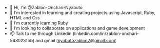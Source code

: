 - 👋 Hi, I’m @Zablon-Onchari-Nyabuto
- 👀 I’m interested in learning and creating projects using Javascript, Ruby, HTML and Css
- 🌱 I’m currently learning Ruby
- 💞️ I’m looking to collaborate on applications and game development
- 📫 Talk to me through Linkedin (linkedin.com/in/zablon-onchari-5430231bb) and gmail (nyabutozablon2@gmail.com)

<!---
Zablon-Onchari-Nyabuto/Zablon-Onchari-Nyabuto is a ✨ special ✨ repository because its `README.md` (this file) appears on your GitHub profile.
You can click the Preview link to take a look at your changes.
--->
